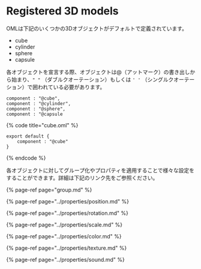 # Registered 3D models

OMLは下記のいくつかの3Dオブジェクトがデフォルトで定義されています。

* cube
* cylinder
* sphere
* capsule

各オブジェクトを宣言する際、オブジェクトは@（アットマーク）の書き出しから始まり、`" "` （ダブルクオーテーション）もしくは `' '` （シングルクオーテーション）で囲われている必要があります。

```text
component : "@cube",
component : "@cylinder",
component : "@sphere",
component : "@capsule
```

{% code title="cube.oml" %}
```text
export default {
    component : "@cube"
}
```
{% endcode %}

各オブジェクトに対してグループ化やプロパティを適用することで様々な設定をすることができます。詳細は下記のリンク先をご参照ください。

{% page-ref page="group.md" %}

{% page-ref page="../properties/position.md" %}

{% page-ref page="../properties/rotation.md" %}

{% page-ref page="../properties/scale.md" %}

{% page-ref page="../properties/color.md" %}

{% page-ref page="../properties/texture.md" %}

{% page-ref page="../properties/sound.md" %}

